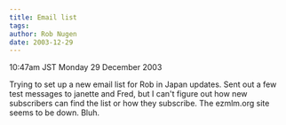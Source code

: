 ```yaml
---
title: Email list
tags: 
author: Rob Nugen
date: 2003-12-29
---
```


<p class=date>10:47am JST Monday 29 December 2003</p>

<p>Trying to set up a new email list for Rob in Japan updates.  Sent
  out a few test messages to janette and Fred, but I can't figure out
  how new subscribers can find the list or how they subscribe.  The
  ezmlm.org site seems to be down.  Bluh.</p>
